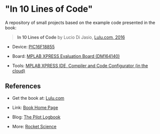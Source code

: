 "In 10 Lines of Code"
=====================

A repository of small projects based on the example code presented in the book:

>   **In 10 Lines of Code** by Lucio Di Jasio, [Lulu.com,
>   2016](http://www.lulu.com/shop/lucio-di-jasio/this-is-not-rocket-science/paperback/product-22096090.html)

-   Device: [PIC16F18855](http://www.microchip.com/wwwproducts/en/PIC16F18855)

-   Board: [MPLAB XPRESS Evaluation Board
    (DM164140)](http://www.microchipdirect.com/productsearch.aspx?keywords=DM164140)

-   Tools: [MPLAB XPRESS IDE, Compiler and Code Configurator (in the
    cloud)](http://microchip.com/mplabxpress)

References
----------

-   Get the book at:
    [Lulu.com](http://www.lulu.com/content/paperback-book/in-10-lines-of-code/18458683)

-   Link: [Book Home Page](http://blog.flyingpic24.com/10Lines)

-   Blog: [The Pilot Logbook](http://blog.flyingpic24.com)

-   More: [Rocket Science](http://blog.flyingpic24.com/rocket)
